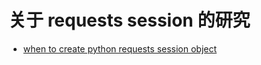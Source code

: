 # 关于 requests session 的研究

- [when to create python requests session object](https://stackoverflow.com/questions/42458919/when-to-create-python-requests-session-object)

